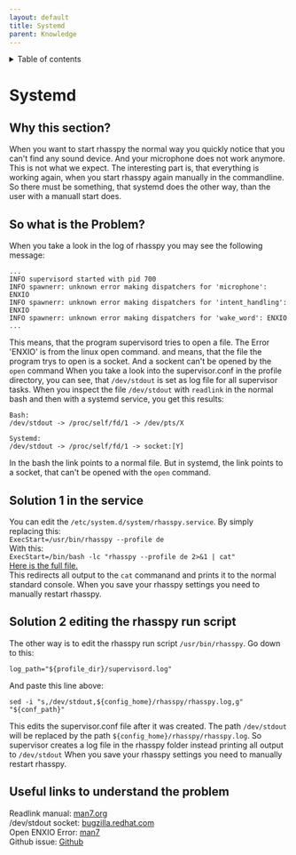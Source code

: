 ```yaml
---
layout: default
title: Systemd
parent: Knowledge
---
```


<details close markdown="block">
  <summary>
    Table of contents
  </summary>
  {: .text-delta }
1. TOC
{:toc}
</details>

# Systemd

## Why this section?
When you want to start rhasspy the normal way you quickly notice that you can't find any sound device. And your microphone does not work anymore. This is not what we expect. 
The interesting part is, that everything is working again, when you start rhasspy again manually in the commandline. So there must be something, that systemd does the other way,
than the user with a manuall start does.

## So what is the Problem?
When you take a look in the log of rhasspy you may see the following message:
```
...
INFO supervisord started with pid 700
INFO spawnerr: unknown error making dispatchers for 'microphone': ENXIO
INFO spawnerr: unknown error making dispatchers for 'intent_handling': ENXIO
INFO spawnerr: unknown error making dispatchers for 'wake_word': ENXIO
...
```
This means, that the program supervisord tries to open a file. The Error 'ENXIO' is from the linux open command. and means, that the file the program trys to open is a socket. And a sockent can't be opened by the ``open`` command
When you take a look into the supervisor.conf in the profile directory, you can see, that ``/dev/stdout`` is set as log file for all supervisor tasks. 
When you inspect the file ``/dev/stdout`` with ``readlink`` in the normal bash and then with a systemd service, you get this results:
```
Bash:
/dev/stdout -> /proc/self/fd/1 -> /dev/pts/X

Systemd:
/dev/stdout -> /proc/self/fd/1 -> socket:[Y]
```
In the bash the link points to a normal file. But in systemd, the link points to a socket, that can't be opened with the ``open`` command.

## Solution 1 in the service
You can edit the ``/etc/system.d/system/rhasspy.service``. By simply replacing this:    
``ExecStart=/usr/bin/rhasspy --profile de``    
With this:    
``ExecStart=/bin/bash -lc "rhasspy --profile de 2>&1 | cat"``    
[Here is the full file.](https://github.com/th-koeln-intia/ip-sprachassistent-team4/blob/master/scripts/rhasspy.service)    
This redirects all output to the ``cat`` commanand and prints it to the normal standard console.
When you save your rhasspy settings you need to manually restart rhasspy.

## Solution 2 editing the rhasspy run script
The other way is to edit the rhasspy run script ``/usr/bin/rhasspy``. Go down to this:
```
log_path="${profile_dir}/supervisord.log"
```
And paste this line above:
```
sed -i "s,/dev/stdout,${config_home}/rhasspy/rhasspy.log,g" "${conf_path}"
```
This edits the supervisor.conf file after it was created. The path ``/dev/stdout`` will be replaced by the path ``${config_home}/rhasspy/rhasspy.log``.
So supervisor creates a log file in the rhasspy folder instead printing all output to ``/dev/stdout``
When you save your rhasspy settings you need to manually restart rhasspy.


## Useful links to understand the problem
Readlink manual: [man7.org](https://man7.org/linux/man-pages/man1/readlink.1.html)    
/dev/stdout socket: [bugzilla.redhat.com](https://bugzilla.redhat.com/show_bug.cgi?id=1212756)    
Open ENXIO Error: [man7](https://man7.org/linux/man-pages/man2/open.2.html)    
Github issue: [Github](https://github.com/rhasspy/rhasspy/issues/42)


